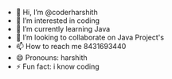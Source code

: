 - 👋 Hi, I’m @coderharshith
- 👀 I’m interested in coding 
- 🌱 I’m currently learning Java 
- 💞️ I’m looking to collaborate on Java Project's 
- 📫 How to reach me 8431693440
- 😄 Pronouns: harshith 
- ⚡ Fun fact: i know coding 

<!---
coderharshith/coderharshith is a ✨ special ✨ repository because its `README.md` (this file) appears on your GitHub profile.
You can click the Preview link to take a look at your changes.
--->
